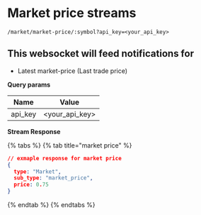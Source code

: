 # Market price streams

`/market/market-price/:symbol?api_key=<your_api_key>`&#x20;

## This websocket will feed notifications for

* Latest market-price (Last trade price)

**Query params**

| Name     | Value             |
| -------- | ----------------- |
| api\_key | \<your\_api\_key> |

**Stream Response**

{% tabs %}
{% tab title="market price" %}
```json
// exmaple response for market price
{
  type: "Market",
  sub_type: "market_price",
  price: 0.75
}


```
{% endtab %}
{% endtabs %}

